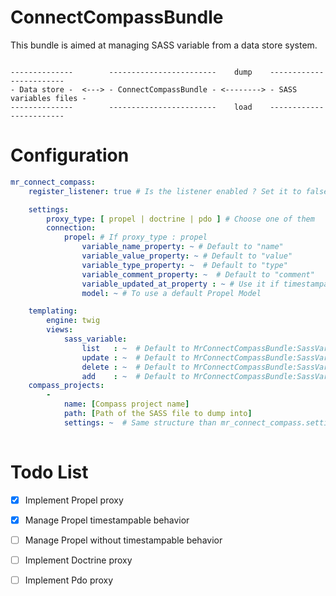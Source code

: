 ConnectCompassBundle
====================

This bundle is aimed at managing SASS variable from a data store system.

```

--------------        ------------------------    dump    ------------------------
- Data store -  <---> - ConnectCompassBundle - <--------> - SASS variables files -
--------------        ------------------------    load    ------------------------

```

Configuration
=============


``` yml
mr_connect_compass:
    register_listener: true # Is the listener enabled ? Set it to false in Production

    settings:
        proxy_type: [ propel | doctrine | pdo ] # Choose one of them
        connection:
            propel: # If proxy_type : propel
                variable_name_property: ~ # Default to "name"
                variable_value_property: ~ # Default to "value"
                variable_type_property: ~  # Default to "type"
                variable_comment_property: ~  # Default to "comment"
                variable_updated_at_property : ~ # Use it if timestampable behavior is not enabled
                model: ~ # To use a default Propel Model

    templating:
        engine: twig
        views:
            sass_variable:
                list   : ~  # Default to MrConnectCompassBundle:SassVariable:list_content.html.twig
                update : ~  # Default to MrConnectCompassBundle:SassVariable:update_content.html.twig
                delete : ~  # Default to MrConnectCompassBundle:SassVariable:delete_content.html.twig
                add    : ~  # Default to MrConnectCompassBundle:SassVariable:add_content.html.twig
    compass_projects:
        -
            name: [Compass project name]
            path: [Path of the SASS file to dump into]
            settings: ~  # Same structure than mr_connect_compass.settings, every value is overridable
            
```


Todo List
=========

- [x] Implement Propel proxy
- [x] Manage Propel timestampable behavior 
- [ ] Manage Propel without timestampable behavior 
- [ ] Implement Doctrine proxy 
- [ ] Implement Pdo proxy
 
